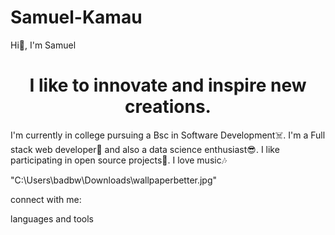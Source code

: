 # Samuel-Kamau
Hi👋, I'm Samuel


<h1 align="center">I like to innovate and inspire new creations.</h1>

I'm currently in college pursuing a Bsc in Software Development☠️.
I'm a Full stack web developer🤩 and also  a data science enthusiast😎.
I like participating in open source projects🐾.
I love music🎶

"C:\Users\badbw\Downloads\wallpaperbetter.jpg"

connect with me:

languages and tools

